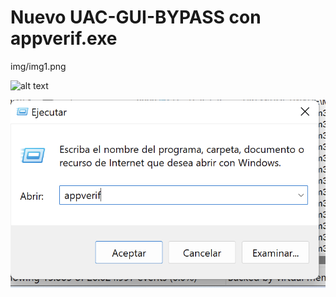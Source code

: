

# Nuevo UAC-GUI-BYPASS con appverif.exe

img/img1.png

![alt text](https://github.com/[username]/[reponame]/blob/[branch]/image.jpg?raw=true)

![alt text](img/img1.png)
